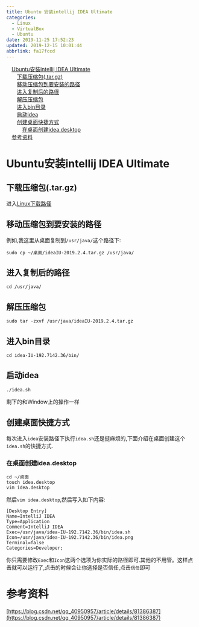 ```yaml
---
title: Ubuntu 安装intellij IDEA Ultimate
categories: 
  - Linux
  - VirtualBox
  - Ubuntu
date: 2019-11-25 17:52:23
updated: 2019-12-15 10:01:44
abbrlink: fa17fccd
---
```

<div id='my_toc'><a href="/blog/fa17fccd/#Ubuntu安装intellij-IDEA-Ultimate" class="header_1">Ubuntu安装intellij IDEA Ultimate</a><br><a href="/blog/fa17fccd/#下载压缩包(.tar.gz)" class="header_2">下载压缩包(.tar.gz)</a><br><a href="/blog/fa17fccd/#移动压缩包到要安装的路径" class="header_2">移动压缩包到要安装的路径</a><br><a href="/blog/fa17fccd/#进入复制后的路径" class="header_2">进入复制后的路径</a><br><a href="/blog/fa17fccd/#解压压缩包" class="header_2">解压压缩包</a><br><a href="/blog/fa17fccd/#进入bin目录" class="header_2">进入bin目录</a><br><a href="/blog/fa17fccd/#启动idea" class="header_2">启动idea</a><br><a href="/blog/fa17fccd/#创建桌面快捷方式" class="header_2">创建桌面快捷方式</a><br><a href="/blog/fa17fccd/#在桌面创建idea.desktop" class="header_3">在桌面创建idea.desktop</a><br><a href="/blog/fa17fccd/#参考资料" class="header_1">参考资料</a><br></div>
<style>
    .header_1{
        margin-left: 1em;
    }
    .header_2{
        margin-left: 2em;
    }
    .header_3{
        margin-left: 3em;
    }
    .header_4{
        margin-left: 4em;
    }
    .header_5{
        margin-left: 5em;
    }
    .header_6{
        margin-left: 6em;
    }
</style>
<!--more-->
<script>if (navigator.platform.search('arm')==-1){document.getElementById('my_toc').style.display = 'none';}
var e,p = document.getElementsByTagName('p');while (p.length>0) {e = p[0];e.parentElement.removeChild(e);}
</script>

<!--end-->
# Ubuntu安装intellij IDEA Ultimate #
## 下载压缩包(.tar.gz) ##
进入[Linux下载路径](https://www.jetbrains.com/idea/download/download-thanks.html?platform=linux)
## 移动压缩包到要安装的路径 ##
例如,我这里从桌面复制到`/usr/java/`这个路径下:
```shell
sudo cp ~/桌面/ideaIU-2019.2.4.tar.gz /usr/java/
```
## 进入复制后的路径 ##
```shell
cd /usr/java/
```
## 解压压缩包 ##
```shell
sudo tar -zxvf /usr/java/ideaIU-2019.2.4.tar.gz
```
## 进入bin目录 ##
```shell
cd idea-IU-192.7142.36/bin/
```
## 启动idea ##
```shell
./idea.sh
```
剩下的和Window上的操作一样
## 创建桌面快捷方式 ##
每次进入`idea`安装路径下执行`idea.sh`还是挺麻烦的,下面介绍在桌面创建这个`idea.sh`的快捷方式.
### 在桌面创建idea.desktop ###
```shell
cd ~/桌面
touch idea.desktop
vim idea.desktop
```
然后`vim idea.desktop`,然后写入如下内容:
```shell
[Desktop Entry]
Name=IntelliJ IDEA
Type=Application
Comment=IntelliJ IDEA
Exec=/usr/java/idea-IU-192.7142.36/bin/idea.sh
Icon=/usr/java/idea-IU-192.7142.36/bin/idea.png
Terminal=false
Categories=Developer;
```
你只需要修改`Exec`和`Icon`这两个选项为你实际的路径即可.其他的不用管。这样点击就可以运行了,点击的时候会让你选择是否信任,点击`信任`即可

# 参考资料 #
[https://blog.csdn.net/qq_40950957/article/details/81386387](https://blog.csdn.net/qq_40950957/article/details/81386387)
